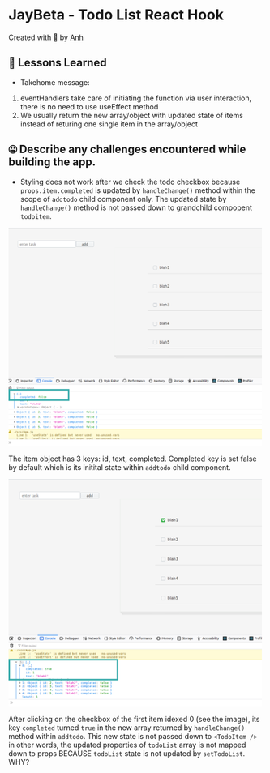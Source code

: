 # JayBeta - Todo List React Hook
Created with :blue_heart: by <a href="https://www.linkedin.com/in/anh-nguyen2/">Anh</a>  

## 📘 Lessons Learned
* Takehome message: 
<ol>
<li>eventHandlers take care of initiating the function via user interaction, there is no need to use useEffect method</li>
<li>We usually return the new array/object with updated state of items instead of returing one single item in the array/object</li>
</ol>

## 🤐 Describe any challenges encountered while building the app.
* Styling does not work after we check the todo checkbox because <code>props.item.completed</code> is updated by <code>handleChange()</code> method within the scope of <code>addtodo</code> child component only. The updated state by <code>handleChange()</code> method is not passed down to grandchild compopent <code>todoitem</code>.

<img src="https://github.com/albertanguyen/todolist-reacthook.github.io/blob/master/public/parentState.png" width="500" />

The item object has 3 keys: id, text, completed. Completed key is set false by default which is its initital state within <code>addtodo</code> child component.

<img src="https://github.com/albertanguyen/todolist-reacthook.github.io/blob/master/public/childState.png" width="500" />

After clicking on the checkbox of the first item idexed 0 (see the image), its key <code>completed</code> turned <code>true</code> in the new array returned by <code>handleChange()</code> method within <code>addtodo</code>. This new state is not passed down to <code>&lt;TodoItem /&gt;</code> in other words, the updated properties of <code>todoList</code> array is not mapped  down to props BECAUSE <code>todoList</code> state is not updated by <code>setTodoList</code>. WHY?